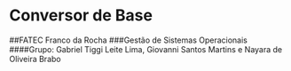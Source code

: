# Conversor de Base

##FATEC Franco da Rocha 
###Gestão de Sistemas Operacionais
####Grupo: Gabriel Tiggi Leite Lima, Giovanni Santos Martins e Nayara de Oliveira Brabo
